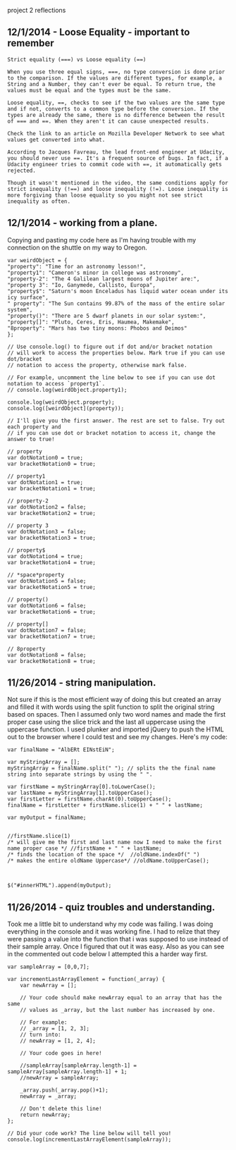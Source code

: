 project 2 reflections

## 12/1/2014 - Loose Equality - important to remember

	Strict equality (===) vs Loose equality (==)

	When you use three equal signs, ===, no type conversion is done prior to the comparison. If the values are different types, for example, a String and a Number, they can't ever be equal. To return true, the values must be equal and the types must be the same.

	Loose equality, ==, checks to see if the two values are the same type and if not, converts to a common type before the conversion. If the types are already the same, there is no difference between the result of === and ==. When they aren't it can cause unexpected results.

	Check the link to an article on Mozilla Developer Network to see what values get converted into what.

	According to Jacques Favreau, the lead front-end engineer at Udacity, you should never use ==. It's a frequent source of bugs. In fact, if a Udacity engineer tries to commit code with ==, it automatically gets rejected.

	Though it wasn't mentioned in the video, the same conditions apply for strict inequality (!==) and loose inequality (!=). Loose inequality is more forgiving than loose equality so you might not see strict inequality as often.

## 12/1/2014 - working from a plane.  
Copying and pasting my code here as I'm having trouble with my connection on the shuttle on my way to Oregon.  

	var weirdObject = {
    "property": "Time for an astronomy lesson!",
    "property1": "Cameron's minor in college was astronomy",
    "property-2": "The 4 Galilean largest moons of Jupiter are:",
    "property 3": "Io, Ganymede, Callisto, Europa",
    "property$": "Saturn's moon Enceladus has liquid water ocean under its icy surface",
    " property": "The Sun contains 99.87% of the mass of the entire solar system",
    "property()": "There are 5 dwarf planets in our solar system:",
    "property[]": "Pluto, Ceres, Eris, Haumea, Makemake",
    "8property": "Mars has two tiny moons: Phobos and Deimos"
	};

	// Use console.log() to figure out if dot and/or bracket notation
	// will work to access the properties below. Mark true if you can use dot/bracket
	// notation to access the property, otherwise mark false.

	// For example, uncomment the line below to see if you can use dot notation to access `property1`.
	// console.log(weirdObject.property1);

	console.log(weirdObject.property);
	console.log([weirdObject](property));

	// I'll give you the first answer. The rest are set to false. Try out each property and
	// if you can use dot or bracket notation to access it, change the answer to true!

	// property
	var dotNotation0 = true;
	var bracketNotation0 = true;

	// property1
	var dotNotation1 = true;
	var bracketNotation1 = true;

	// property-2
	var dotNotation2 = false;
	var bracketNotation2 = true;

	// property 3
	var dotNotation3 = false;
	var bracketNotation3 = true;

	// property$
	var dotNotation4 = true;
	var bracketNotation4 = true;

	// *space*property
	var dotNotation5 = false;
	var bracketNotation5 = true;

	// property()
	var dotNotation6 = false;
	var bracketNotation6 = true;

	// property[]
	var dotNotation7 = false;
	var bracketNotation7 = true;

	// 8property
	var dotNotation8 = false;
	var bracketNotation8 = true;

## 11/26/2014 - string manipulation.  
Not sure if this is the most efficient way of doing this but created an array and filled it with words using the split function to split the original string based on spaces.  Then I assumed only two word names and made the first proper case using the slice trick and the last all uppercase using the uppercase function.  I used plunker and imported jQuery to push the HTML out to the browser where I could test and see my changes.  Here's my code: 

	var finalName = "AlbERt EINstEiN";

	var myStringArray = [];
	myStringArray = finalName.split(" "); // splits the the final name string into separate strings by using the " ".

	var firstName = myStringArray[0].toLowerCase();
	var lastName = myStringArray[1].toUpperCase();
	var firstLetter = firstName.charAt(0).toUpperCase();
	finalName = firstLetter + firstName.slice(1) + " " + lastName;

	var myOutput = finalName;


	//firstName.slice(1)
	/* will give me the first and last name now I need to make the first name proper case */ //firstName + " " + lastName;
	/* finds the location of the space */  //oldName.indexOf(" ")
	/* makes the entire oldName Uppercase*/ //oldName.toUpperCase();



	$("#innerHTML").append(myOutput);

## 11/26/2014 - quiz troubles and understanding. 
Took me a little bit to understand why my code was failing.  I was doing everything in the console and it was working fine.  I had to relize that they were passing a value into the function that i was supposed to use instead of their sample array.  Once I figured that out it was easy.  Also as you can see in the commented out code below I attempted this a harder way first.  

	var sampleArray = [0,0,7];

	var incrementLastArrayElement = function(_array) {
	    var newArray = [];
	   
	    // Your code should make newArray equal to an array that has the same
	    // values as _array, but the last number has increased by one.
	    
	    // For example:
	    // _array = [1, 2, 3];
	    // turn into:
	    // newArray = [1, 2, 4];
	    
	    // Your code goes in here!
	    
	    //sampleArray[sampleArray.length-1] = sampleArray[sampleArray.length-1] + 1;
	    //newArray = sampleArray;
	    
	    _array.push(_array.pop()+1);
	    newArray = _array;
	    
	    // Don't delete this line!
	    return newArray;
	};

	// Did your code work? The line below will tell you!
	console.log(incrementLastArrayElement(sampleArray));


